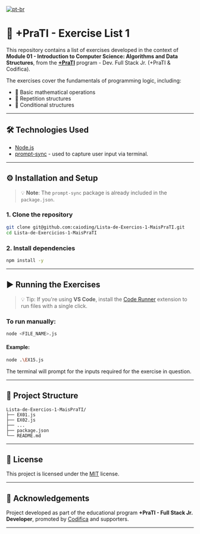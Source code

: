 [![pt-br](https://img.shields.io/badge/lang-pt--br-green.svg)](https://github.com/caioding/Lista-de-Exercios-1-MaisPraTI/blob/main/README.pt-br.md)
# 📘 +PraTI - Exercise List 1

This repository contains a list of exercises developed in the context of **Module 01 - Introduction to Computer Science: Algorithms and Data Structures**, from the [**+PraTI**](https://www.maisprati.com.br/) program - Dev. Full Stack Jr. (+PraTI & Codifica).

The exercises cover the fundamentals of programming logic, including:
- 🧮 Basic mathematical operations
- 🔁 Repetition structures
- 🔀 Conditional structures

---

## 🛠️ Technologies Used

- [Node.js](https://nodejs.org/)
- [prompt-sync](https://www.npmjs.com/package/prompt-sync) - used to capture user input via terminal.

---

## ⚙️ Installation and Setup

> 💡 **Note**: The `prompt-sync` package is already included in the `package.json`.

### 1. Clone the repository
```bash
git clone git@github.com:caioding/Lista-de-Exercios-1-MaisPraTI.git
cd Lista-de-Exercicios-1-MaisPraTI
```

### 2. Install dependencies
```bash
npm install -y
```

---

## ▶️ Running the Exercises

> 💡 Tip: If you're using **VS Code**, install the [Code Runner](https://marketplace.visualstudio.com/items?itemName=formulahendry.code-runner) extension to run files with a single click.

### To run manually:
```bash
node <FILE_NAME>.js
```

#### Example:
```bash
node .\EX15.js
```

The terminal will prompt for the inputs required for the exercise in question.

---

## 📂 Project Structure
```
Lista-de-Exercios-1-MaisPraTI/
├── EX01.js
├── EX02.js
├── ...
├── package.json
└── README.md
```

---

## 📝 License

This project is licensed under the [MIT](LICENSE) license.

---

## 🤝 Acknowledgements

Project developed as part of the educational program **+PraTI - Full Stack Jr. Developer**, promoted by [Codifica](https://www.codificaedu.com.br/) and supporters.

---
